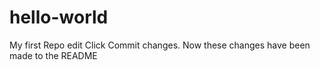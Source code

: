 hello-world
===========

My first Repo edit
Click Commit changes. Now these changes have been made to the README 
